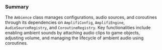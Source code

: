 ### Summary

The `Ambience` class manages configurations, audio sources, and coroutines through its dependencies on `AmplifiConfig`, `AmplifiEngine`, `AudioSourceRegistry`, and `CoroutineRegistry`. Key functionalities include enabling ambient sounds by attaching audio clips to game objects, adjusting volume, and managing the lifecycle of ambient audio using coroutines.